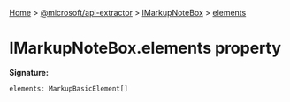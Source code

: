 [Home](./index) &gt; [@microsoft/api-extractor](./api-extractor.md) &gt; [IMarkupNoteBox](./api-extractor.imarkupnotebox.md) &gt; [elements](./api-extractor.imarkupnotebox.elements.md)

# IMarkupNoteBox.elements property


**Signature:**
```javascript
elements: MarkupBasicElement[]
```
